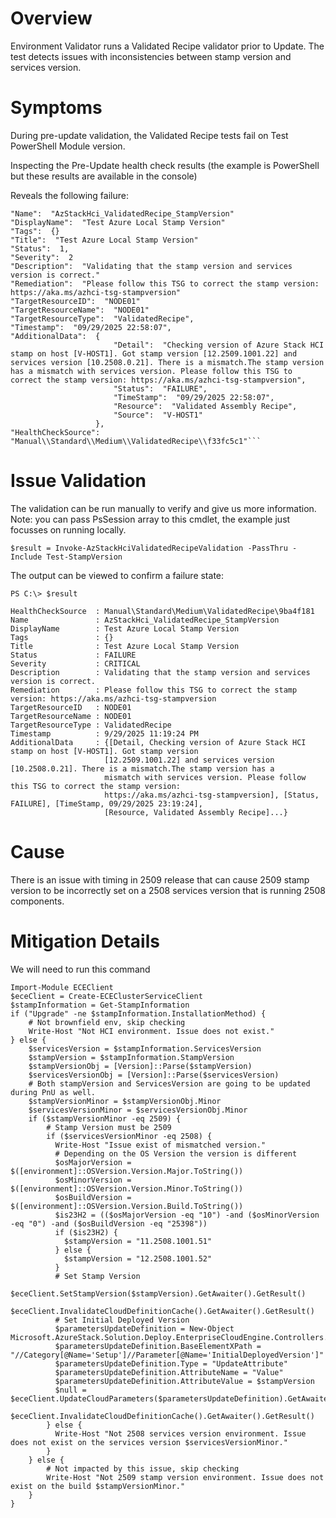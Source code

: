 # Overview

Environment Validator runs a Validated Recipe validator prior to Update. The test detects issues with inconsistencies between stamp version and services version.

# Symptoms

During pre-update validation, the Validated Recipe tests fail on Test PowerShell Module version.

Inspecting the Pre-Update health check results (the example is PowerShell but these results are available in the console)

Reveals the following failure:

```
"Name":  "AzStackHci_ValidatedRecipe_StampVersion"
"DisplayName":  "Test Azure Local Stamp Version"
"Tags":  {}
"Title":  "Test Azure Local Stamp Version"
"Status":  1,
"Severity":  2
"Description":  "Validating that the stamp version and services version is correct."
"Remediation":  "Please follow this TSG to correct the stamp version: https://aka.ms/azhci-tsg-stampversion"
"TargetResourceID":  "NODE01"
"TargetResourceName":  "NODE01"
"TargetResourceType":  "ValidatedRecipe",
"Timestamp":  "09/29/2025 22:58:07",
"AdditionalData":  {
                       "Detail":  "Checking version of Azure Stack HCI stamp on host [V-HOST1]. Got stamp version [12.2509.1001.22] and services version [10.2508.0.21]. There is a mismatch.The stamp version has a mismatch with services version. Please follow this TSG to correct the stamp version: https://aka.ms/azhci-tsg-stampversion",
                       "Status":  "FAILURE",
                       "TimeStamp":  "09/29/2025 22:58:07",
                       "Resource":  "Validated Assembly Recipe",
                       "Source":  "V-HOST1"
                   },
"HealthCheckSource":  "Manual\\Standard\\Medium\\ValidatedRecipe\\f33fc5c1"```
```

# Issue Validation

The validation can be run manually to verify and give us more information. Note: you can pass PsSession array to this cmdlet, the example just focusses on running locally.

```
$result = Invoke-AzStackHciValidatedRecipeValidation -PassThru -Include Test-StampVersion
```

The output can be viewed to confirm a failure state:

```
PS C:\> $result

HealthCheckSource  : Manual\Standard\Medium\ValidatedRecipe\9ba4f181
Name               : AzStackHci_ValidatedRecipe_StampVersion
DisplayName        : Test Azure Local Stamp Version
Tags               : {}
Title              : Test Azure Local Stamp Version
Status             : FAILURE
Severity           : CRITICAL
Description        : Validating that the stamp version and services version is correct.
Remediation        : Please follow this TSG to correct the stamp version: https://aka.ms/azhci-tsg-stampversion
TargetResourceID   : NODE01
TargetResourceName : NODE01
TargetResourceType : ValidatedRecipe
Timestamp          : 9/29/2025 11:19:24 PM
AdditionalData     : {[Detail, Checking version of Azure Stack HCI stamp on host [V-HOST1]. Got stamp version
                     [12.2509.1001.22] and services version [10.2508.0.21]. There is a mismatch.The stamp version has a
                     mismatch with services version. Please follow this TSG to correct the stamp version:
                     https://aka.ms/azhci-tsg-stampversion], [Status, FAILURE], [TimeStamp, 09/29/2025 23:19:24],
                     [Resource, Validated Assembly Recipe]...}
```

# Cause

There is an issue with timing in 2509 release that can cause 2509 stamp version to be incorrectly set on a 2508 services version that is running 2508 components.

# Mitigation Details

We will need to run this command

```
Import-Module ECEClient
$eceClient = Create-ECEClusterServiceClient
$stampInformation = Get-StampInformation
if ("Upgrade" -ne $stampInformation.InstallationMethod) {
    # Not brownfield env, skip checking
    Write-Host "Not HCI environment. Issue does not exist."
} else {
    $servicesVersion = $stampInformation.ServicesVersion
    $stampVersion = $stampInformation.StampVersion
    $stampVersionObj = [Version]::Parse($stampVersion)
    $servicesVersionObj = [Version]::Parse($servicesVersion)
    # Both stampVersion and ServicesVersion are going to be updated during PnU as well.
    $stampVersionMinor = $stampVersionObj.Minor
    $servicesVersionMinor = $servicesVersionObj.Minor
    if ($stampVersionMinor -eq 2509) {
        # Stamp Version must be 2509
        if ($servicesVersionMinor -eq 2508) {
          Write-Host "Issue exist of mismatched version."
          # Depending on the OS Version the version is different
          $osMajorVersion = $([environment]::OSVersion.Version.Major.ToString())
          $osMinorVersion = $([environment]::OSVersion.Version.Minor.ToString())
          $osBuildVersion = $([environment]::OSVersion.Version.Build.ToString())
          $is23H2 = (($osMajorVersion -eq "10") -and ($osMinorVersion -eq "0") -and ($osBuildVersion -eq "25398"))
          if ($is23H2) {
            $stampVersion = "11.2508.1001.51"
          } else {
            $stampVersion = "12.2508.1001.52"
          }
          # Set Stamp Version
          $eceClient.SetStampVersion($stampVersion).GetAwaiter().GetResult()
          $eceClient.InvalidateCloudDefinitionCache().GetAwaiter().GetResult()
          # Set Initial Deployed Version
          $parametersUpdateDefinition = New-Object Microsoft.AzureStack.Solution.Deploy.EnterpriseCloudEngine.Controllers.Models.CloudParametersUpdateDescription
          $parametersUpdateDefinition.BaseElementXPath = "//Category[@Name='Setup']//Parameter[@Name='InitialDeployedVersion']"
          $parametersUpdateDefinition.Type = "UpdateAttribute"
          $parametersUpdateDefinition.AttributeName = "Value"
          $parametersUpdateDefinition.AttributeValue = $stampVersion
          $null = $eceClient.UpdateCloudParameters($parametersUpdateDefinition).GetAwaiter().GetResult()
          $eceClient.InvalidateCloudDefinitionCache().GetAwaiter().GetResult()
        } else {
          Write-Host "Not 2508 services version environment. Issue does not exist on the services version $servicesVersionMinor."
        }
    } else {
        # Not impacted by this issue, skip checking
        Write-Host "Not 2509 stamp version environment. Issue does not exist on the build $stampVersionMinor."
    }
}
```
